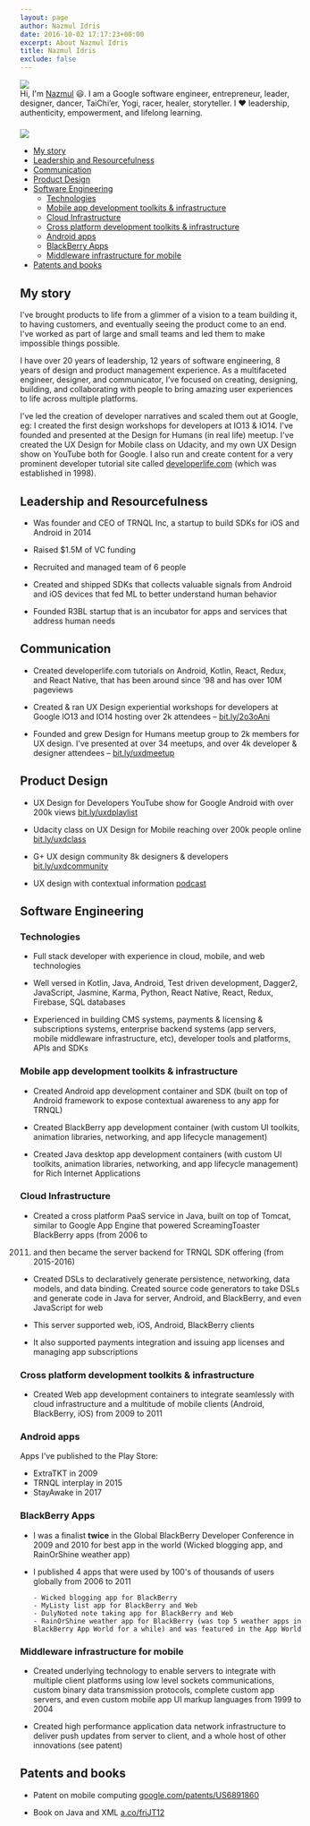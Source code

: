 ```yaml
---
layout: page
author: Nazmul Idris
date: 2016-10-02 17:17:23+00:00
excerpt: About Nazmul Idris
title: Nazmul Idris
exclude: false
---
```


<div class="avatar-container category">
    <div class="avatar-icon">
        <img src="{{ '/assets/nazmul.png' | relative_url }}"/>
    </div>
    <div class="avatar-text">
        Hi, I'm <a href="http://www.google.com/search?hl=en&q=nazmul+idris">
        Nazmul</a> 😃. I am a Google software engineer, entrepreneur, leader,
        designer, dancer, TaiChi’er, Yogi, racer, healer, storyteller. I ❤️
        leadership, authenticity, empowerment, and lifelong learning.
    </div>
</div>

<div style="padding-bottom:16pt;"></div>

<img class="post-hero-image" src="{{ 'assets/naz-coffee-hero.png' | relative_url }}"/>

<!-- START doctoc generated TOC please keep comment here to allow auto update -->
<!-- DON'T EDIT THIS SECTION, INSTEAD RE-RUN doctoc TO UPDATE -->

- [My story](#my-story)
- [Leadership and Resourcefulness](#leadership-and-resourcefulness)
- [Communication](#communication)
- [Product Design](#product-design)
- [Software Engineering](#software-engineering)
  - [Technologies](#technologies)
  - [Mobile app development toolkits & infrastructure](#mobile-app-development-toolkits--infrastructure)
  - [Cloud Infrastructure](#cloud-infrastructure)
  - [Cross platform development toolkits & infrastructure](#cross-platform-development-toolkits--infrastructure)
  - [Android apps](#android-apps)
  - [BlackBerry Apps](#blackberry-apps)
  - [Middleware infrastructure for mobile](#middleware-infrastructure-for-mobile)
- [Patents and books](#patents-and-books)

<!-- END doctoc generated TOC please keep comment here to allow auto update -->

## My story

I've brought products to life from a glimmer of a vision to a team building it, to having customers, and eventually
seeing the product come to an end. I've worked as part of large and small teams and led them to make impossible things
possible.

I have over 20 years of leadership, 12 years of software engineering, 8 years of design and product management
experience. As a multifaceted engineer, designer, and communicator, I’ve focused on creating, designing, building, and
collaborating with people to bring amazing user experiences to life across multiple platforms.

I've led the creation of developer narratives and scaled them out at Google, eg: I created the first design workshops
for developers at IO13 & IO14. I've founded and presented at the Design for Humans (in real life) meetup. I've created
the UX Design for Mobile class on Udacity, and my own UX Design show on YouTube both for Google. I also run and create
content for a very prominent developer tutorial site called [developerlife.com](http://developerlife.com) (which was
established in 1998).

## Leadership and Resourcefulness

- Was founder and CEO of TRNQL Inc, a startup to build SDKs for iOS and Android in 2014

- Raised \$1.5M of VC funding

- Recruited and managed team of 6 people

- Created and shipped SDKs that collects valuable signals from Android and iOS devices that fed ML to better understand
  human behavior

- Founded R3BL startup that is an incubator for apps and services that address human needs

## Communication

- Created developerlife.com tutorials on Android, Kotlin, React, Redux, and React Native, that has been around since ‘98
  and has over 10M pageviews

- Created & ran UX Design experiential workshops for developers at Google IO13 and IO14 hosting over 2k attendees –
  [bit.ly/2o3oAni](http://bit.ly/2o3oAni)

- Founded and grew Design for Humans meetup group to 2k members for UX design. I’ve presented at over 34 meetups, and
  over 4k developer & designer attendees – [bit.ly/uxdmeetup](http://bit.ly/uxdmeetup)

## Product Design

- UX Design for Developers YouTube show for Google Android with over 200k views
  [bit.ly/uxdplaylist](http://bit.ly/uxdplaylist)

- Udacity class on UX Design for Mobile reaching over 200k people online [bit.ly/uxdclass](http://bit.ly/uxdclass)

- G+ UX design community 8k designers & developers [bit.ly/uxdcommunity](http://bit.ly/uxdcommunity)

- UX design with contextual information
  [podcast](https://www.stitcher.com/podcast/vinay-raghu/incrementalux-podcast/e/40822211)

## Software Engineering

### Technologies

- Full stack developer with experience in cloud, mobile, and web technologies

- Well versed in Kotlin, Java, Android, Test driven development, Dagger2, JavaScript, Jasmine, Karma, Python, React
  Native, React, Redux, Firebase, SQL databases

- Experienced in building CMS systems, payments & licensing & subscriptions systems, enterprise backend systems (app
  servers, mobile middleware infrastructure, etc), developer tools and platforms, APIs and SDKs

### Mobile app development toolkits & infrastructure

- Created Android app development container and SDK (built on top of Android framework to expose contextual awareness to
  any app for TRNQL)

- Created BlackBerry app development container (with custom UI toolkits, animation libraries, networking, and app
  lifecycle management)

- Created Java desktop app development containers (with custom UI toolkits, animation libraries, networking, and app
  lifecycle management) for Rich Internet Applications

### Cloud Infrastructure

- Created a cross platform PaaS service in Java, built on top of Tomcat, similar to Google App Engine that powered
  ScreamingToaster BlackBerry apps (from 2006 to

2011. and then became the server backend for TRNQL SDK offering (from 2015-2016)

- Created DSLs to declaratively generate persistence, networking, data models, and data binding. Created source code
  generators to take DSLs and generate code in Java for server, Android, and BlackBerry, and even JavaScript for web

- This server supported web, iOS, Android, BlackBerry clients

- It also supported payments integration and issuing app licenses and managing app subscriptions

### Cross platform development toolkits & infrastructure

- Created Web app development containers to integrate seamlessly with cloud infrastructure and a multitude of mobile
  clients (Android, BlackBerry, iOS) from 2009 to 2011

### Android apps

Apps I've published to the Play Store:

- ExtraTKT in 2009
- TRNQL interplay in 2015
- StayAwake in 2017

### BlackBerry Apps

- I was a finalist **twice** in the Global BlackBerry Developer Conference in 2009 and 2010 for best app in the world
  (Wicked blogging app, and RainOrShine weather app)

- I published 4 apps that were used by 100's of thousands of users globally from 2006 to 2011

      - Wicked blogging app for BlackBerry
      - MyListy list app for BlackBerry and Web
      - DulyNoted note taking app for BlackBerry and Web
      - RainOrShine weather app for BlackBerry (was top 5 weather apps in
      BlackBerry App World for a while) and was featured in the App World

### Middleware infrastructure for mobile

- Created underlying technology to enable servers to integrate with multiple client platforms using low level sockets
  communications, custom binary data transmission protocols, complete custom app servers, and even custom mobile app UI
  markup languages from 1999 to 2004

- Created high performance application data network infrastructure to deliver push updates from server to client, and a
  whole host of other innovations (see patent)

## Patents and books

- Patent on mobile computing [google.com/patents/US6891860](http://google.com/patents/US6891860)

- Book on Java and XML [a.co/friJT12](http://a.co/friJT12)

